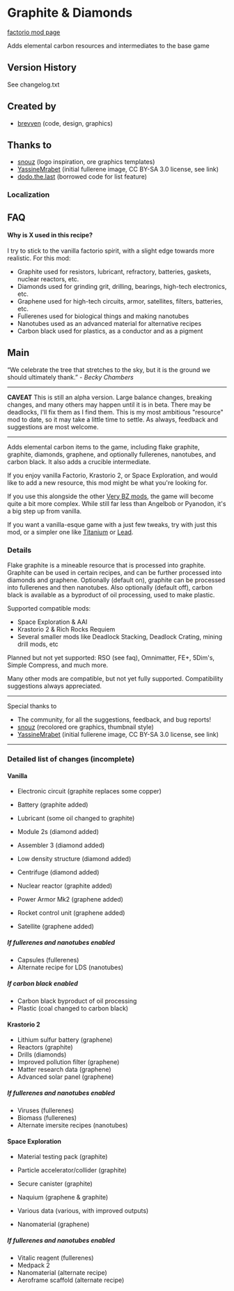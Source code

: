 # Graphite & Diamonds

[factorio mod page](https://mods.factorio.com/mod/bzcarbon)

Adds elemental carbon resources and intermediates to the base game

## Version History
See changelog.txt

## Created by

- [brevven](https://mods.factorio.com/user/brevven) (code, design, graphics)

## Thanks to 
- [snouz](https://github.com/snouz) (logo inspiration, ore graphics templates)
- [YassineMrabet](https://commons.wikimedia.org/wiki/File:Fullerene.png) (initial fullerene image, CC BY-SA 3.0 license, see link)
- [dodo.the.last](https://mods.factorio.com/mod/big-data-string) (borrowed code for list feature)

### Localization




## FAQ

#### Why is X used in this recipe?
I try to stick to the vanilla factorio spirit, with a slight edge towards more realistic. For this mod:

- Graphite used for resistors, lubricant, refractory, batteries, gaskets, nuclear reactors, etc.
- Diamonds used for grinding grit, drilling, bearings, high-tech electronics, etc.
- Graphene used for high-tech circuits, armor, satellites, filters, batteries, etc.
- Fullerenes used for biological things and making nanotubes
- Nanotubes used as an advanced material for alternative recipes
- Carbon black used for plastics, as a conductor and as a pigment


## Main

“We celebrate the tree that stretches to the sky, but it is the ground we should ultimately thank.” - *Becky Chambers*

----

**CAVEAT** This is still an alpha version. Large balance changes, breaking changes, and many others may happen until it is in beta. There may be deadlocks, I'll fix them as I find them. This is my most ambitious "resource" mod to date, so it may take a little time to settle. As always, feedback and suggestions are most welcome.

----

Adds elemental carbon items to the game, including flake graphite, graphite, diamonds, graphene, and optionally fullerenes, nanotubes, and carbon black. It also adds a crucible intermediate. 

If you enjoy vanilla Factorio, Krastorio 2, or Space Exploration, and would like to add a new resource, this mod might be what you're looking for. 

If you use this alongside the other [Very BZ mods](https://mods.factorio.com/mod/bzvery), the game will become quite a bit more complex. While still far less than Angelbob or Pyanodon, it's a big step up from vanilla.

If you want a vanilla-esque game with a just few tweaks, try with just this mod, or a simpler one like [Titanium](https://mods.factorio.com/mod/bztitanium) or [Lead](https://mods.factorio.com/mod/bzlead).

### Details

Flake graphite is a mineable resource that is processed into graphite. Graphite can be used in certain recipes, and can be further processed into diamonds and graphene. Optionally (default on), graphite can be processed into fullerenes and then nanotubes. Also optionally (default off), carbon black is available as a byproduct of oil processing, used to make plastic.


Supported compatible mods:
- Space Exploration & AAI
- Krastorio 2 & Rich Rocks Requiem
- Several smaller mods like Deadlock Stacking, Deadlock Crating, mining drill mods, etc

Planned but not yet supported: RSO (see faq), Omnimatter, FE+, 5Dim's, Simple Compress, and much more.

Many other mods are compatible, but not yet fully supported. Compatibility suggestions always appreciated.

---- 
Special thanks to 

- The community, for all the suggestions, feedback, and bug reports!
- [snouz](https://mods.factorio.com/user/snouz) (recolored ore graphics, thumbnail style)
- [YassineMrabet](https://commons.wikimedia.org/wiki/File:Fullerene.png) (initial fullerene image, CC BY-SA 3.0 license, see link)

----

### Detailed list of changes (incomplete)

#### Vanilla
- Electronic circuit (graphite replaces some copper)
- Battery (graphite added)
- Lubricant (some oil changed to graphite)
- Module 2s (diamond added)
- Assembler 3 (diamond added)
- Low density structure (diamond added)

- Centrifuge (diamond added)
- Nuclear reactor (graphite added)

- Power Armor Mk2 (graphene added)
- Rocket control unit (graphene added)
- Satellite (graphene added)

##### If fullerenes and nanotubes enabled
- Capsules (fullerenes)
- Alternate recipe for LDS (nanotubes)

##### If carbon black enabled
- Carbon black byproduct of oil processing
- Plastic (coal changed to carbon black)


#### Krastorio 2
- Lithium sulfur battery (graphene)
- Reactors (graphite)
- Drills (diamonds)
- Improved pollution filter (graphene)
- Matter research data (graphene)
- Advanced solar panel (graphene)

##### If fullerenes and nanotubes enabled

- Viruses (fullerenes)
- Biomass (fullerenes)
- Alternate imersite recipes (nanotubes)

#### Space Exploration
- Material testing pack (graphite)
- Particle accelerator/collider (graphite)
- Secure canister (graphite)

- Naquium (graphene & graphite)
- Various data (various, with improved outputs)
- Nanomaterial (graphene)

##### If fullerenes and nanotubes enabled

- Vitalic reagent (fullerenes)
- Medpack 2
- Nanomaterial (alternate recipe)
- Aeroframe scaffold (alternate recipe)
